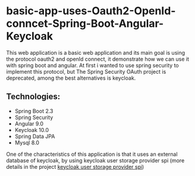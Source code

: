 # basic-app-uses-Oauth2-OpenId-conncet-Spring-Boot-Angular-Keycloak


This web application is a basic web application and its main goal is using the protocol oauth2 and openId connect, it demonstrate how we can use it with spring boot and angular. At first i wanted to use spring security to implement this protocol, but The Spring Security OAuth project is deprecated, among the best alternatives is keycloak. 
## Technologies:
- Spring Boot 2.3
- Spring Security 
- Angular 9.0
- Keycloak 10.0
- Spring Data JPA
- Mysql 8.0

One of the characteristics of this application is that it uses an external database of keycloak, by using keycloak user storage provider spi (more details in the project [keycloak user storage provider spi](keycloak%20user%20storage%20provider%20spi))


